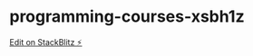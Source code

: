 # programming-courses-xsbh1z

[Edit on StackBlitz ⚡️](https://stackblitz.com/edit/programming-courses-xsbh1z)